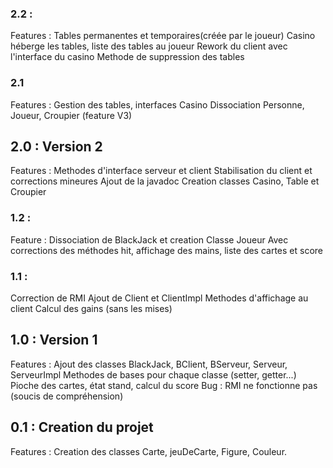 ### 2.2 :

Features : Tables permanentes et temporaires(créée par le joueur)
Casino héberge les tables, liste des tables au joueur
Rework du client avec l'interface du casino
Methode de suppression des tables

### 2.1

Features : Gestion des tables, interfaces Casino
Dissociation Personne, Joueur, Croupier (feature V3)

## 2.0 : Version 2

Features : Methodes d'interface serveur et client
Stabilisation du client et corrections mineures
Ajout de la javadoc
Creation classes Casino, Table et Croupier

### 1.2 :

Feature : Dissociation de BlackJack et creation Classe Joueur
Avec corrections des méthodes hit, affichage des mains, liste des cartes et score

### 1.1 :

Correction de RMI
Ajout de Client et ClientImpl
Methodes d'affichage au client
Calcul des gains (sans les mises)

## 1.0 : Version 1

Features : Ajout des classes BlackJack, BClient, BServeur, Serveur, ServeurImpl
Methodes de bases pour chaque classe (setter, getter...)
Pioche des cartes, état stand, calcul du score
Bug : RMI ne fonctionne pas (soucis de compréhension)

## 0.1 : Creation du projet
Features : Creation des classes Carte, jeuDeCarte, Figure, Couleur.
